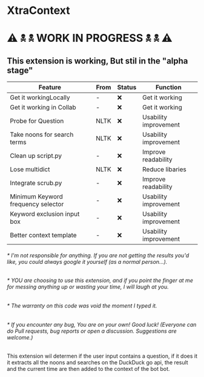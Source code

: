 # XtraContext
# ⚠ 🕱 🕱 WORK IN PROGRESS 🕱 🕱 ⚠

## This extension is working, But stil in the "alpha stage"

| Feature | From | Status | Function |
| --- | --- | --- | --- |
| Get it workingLocally | - | ❌ | Get it working |
| Get it working in Collab | - | ❌ | Get it working |
| Probe for Question | NLTK | ❌ | Usability improvement |
| Take noons for search terms | NLTK | ❌ | Usability improvement |
| Clean up script.py| - | ❌ | Improve readability |
| Lose multidict | NLTK | ❌ | Reduce libaries |
| Integrate scrub.py | - | ❌ | Improve readability |
| Minimum Keyword frequency selector | - | ❌ | Usability improvement |
| Keyword exclusion input box | - | ❌ | Usability improvement |
| Better context template  | - | ❌ | Usability improvement |

###### * I'm not responsible for anything. If you are not getting the results you'd like, you could always google it yourself (as a normal person...).
###### * YOU are choosing to use this extension, and if you point the finger at me for messing anything up or wasting your time, I will laugh at you.
###### * The warranty on this code was void the moment I typed it. 
###### * If you encounter any bug, You are on your own! Good luck! (Everyone can do Pull requests, bug reports or open a discussion. Suggestions are welcome.)

This extension wil determen if the user input contains a question, if it does it it extracts all the noons and searches on the DuckDuck go api,
the result and the current time are then added to the context of the bot bot.
